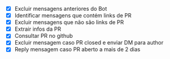- [x] Excluir mensagens anteriores do Bot
- [x] Identificar mensagens que contém links de PR
- [x] Excluir mensagens que não são links de PR
- [x] Extrair infos da PR
- [x] Consultar PR no github
- [x] Excluir mensagem caso PR closed e enviar DM para author
- [x] Reply mensagem caso PR aberto a mais de 2 dias
